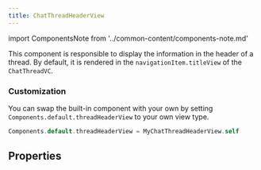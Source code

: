 ```yaml
---
title: ChatThreadHeaderView
---
```


import ComponentsNote from '../common-content/components-note.md'

This component is responsible to display the information in the header of a thread. By default, it is rendered in the `navigationItem.titleView` of the `ChatThreadVC`.

### Customization

You can swap the built-in component with your own by setting `Components.default.threadHeaderView` to your own view type.

```swift
Components.default.threadHeaderView = MyChatThreadHeaderView.self
```
<ComponentsNote />

<!-- Uncomment this when we have typing events for threads
### Example

Let's change the default `ChatThreadHeaderView` and put the channel name in the title and in the subtitle we only show it if some user is typing.

| Default Style  | Custom Style | Custom Style (Typing) |
| -------------- | ------------ | --------------------- |
| <img src={require("../assets/chat-thread-header-view-default.png").default}/>  | <img src={require("../assets/chat-thread-header-view-custom.png").default}/>  | <img src={require("../assets/chat-thread-header-view-custom-typing.png").default}/>  |

For this we need to subclass `ChatThreadHeaderView` and handle typing events as well as moving the channel name to the title instead of subtitle.

```swift
class CustomChatThreadHeaderView: ChatThreadHeaderView {

    var typingUsers = Set<ChatUser>()

    // Handle typing events
    override func channelController(
        _ channelController: _ChatChannelController<NoExtraData>,
        didChangeTypingUsers typingUsers: Set<_ChatUser<NoExtraData>>
    ) {
        // Save the current typing users but the current user.
        // Then update the content.
        self.typingUsers = typingUsers.filter { $0.id != currentUserId }
        updateContentIfNeeded()
    }

    // Render the channel name in the title instead of subtitle.
    override var titleText: String? {
        guard let channel = channelController?.channel else { return nil }
        return components.channelNamer(channel, currentUserId)
    }

    // Render "typing..." only if some user is typing.
    // By return nil, the view will be hidden automatically.
    override var subtitleText: String? {
        typingUsers.isEmpty ? nil : "typing..."
    }
}
```

Finally, we have to tell the SDK to use our custom component instead of the default one:
```swift
Components.default.threadHeaderView = CustomChatThreadHeaderView.self
```
-->
## Properties